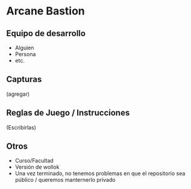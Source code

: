 # Arcane Bastion

## Equipo de desarrollo

- Alguien
- Persona
- etc.

## Capturas

(agregar)

## Reglas de Juego / Instrucciones

(Escribirlas)


## Otros

- Curso/Facultad
- Versión de wollok
- Una vez terminado, no tenemos problemas en que el repositorio sea público / queremos manternerlo privado
